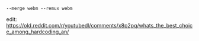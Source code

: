     --merge webm --remux webm

edit: https://old.reddit.com/r/youtubedl/comments/x8p2pq/whats_the_best_choice_among_hardcoding_an/
